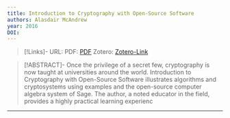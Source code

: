 ```yaml
---
title: Introduction to Cryptography with Open-Source Software
authors: Alasdair McAndrew
year: 2016
DOI: 
---
```


>[!Links]-
>URL: 
>PDF: [PDF](mcandrew2016.pdf)
>Zotero: [Zotero-Link](zotero://select/items/@mcandrew2016)

>[!ABSTRACT]-
>Once the privilege of a secret few, cryptography is now taught at universities around the world. Introduction to Cryptography with Open-Source Software illustrates algorithms and cryptosystems using examples and the open-source computer algebra system of Sage. The author, a noted educator in the field, provides a highly practical learning experienc

---

